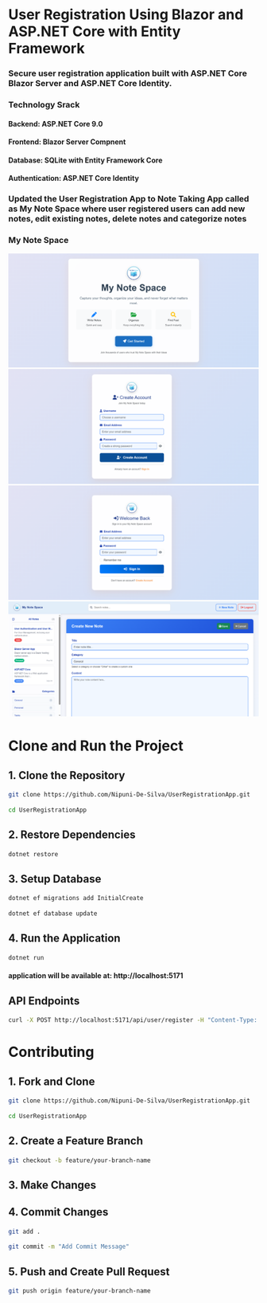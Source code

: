 # User Registration Using Blazor and ASP.NET Core with Entity Framework

### Secure user registration application built with ASP.NET Core Blazor Server and ASP.NET Core Identity.

### Technology Srack
#### Backend: ASP.NET Core 9.0
#### Frontend: Blazor Server Compnent
#### Database: SQLite with Entity Framework Core
#### Authentication: ASP.NET Core Identity

### Updated the User Registration App to Note Taking App called as My Note Space where user registered users can add new notes, edit existing notes, delete notes and categorize notes

### My Note Space

![Home](Screenshots/home.PNG)
![Registration Form](Screenshots/register.PNG)
![Login Form](Screenshots/login.PNG)
![Dashboard](Screenshots/dashboard-new.PNG)

# Clone and Run the Project

## 1. Clone the Repository
```bash
git clone https://github.com/Nipuni-De-Silva/UserRegistrationApp.git
```

```bash
cd UserRegistrationApp
```

## 2. Restore Dependencies
```bash
dotnet restore
```

## 3. Setup Database
```bash
dotnet ef migrations add InitialCreate
```

```bash
dotnet ef database update
```

## 4. Run the Application
```bash
dotnet run
```

#### application will be available at: http://localhost:5171


## API Endpoints

```bash
curl -X POST http://localhost:5171/api/user/register -H "Content-Type: application/json" -d '{"username":"testuser","email":"test@example.com","password":"Test@123"}'
```

# Contributing

## 1. Fork and Clone

```bash
git clone https://github.com/Nipuni-De-Silva/UserRegistrationApp.git
```

```bash
cd UserRegistrationApp
```

## 2. Create a Feature Branch

```bash
git checkout -b feature/your-branch-name
```

## 3. Make Changes

## 4. Commit Changes

```bash
git add .
```

```bash
git commit -m "Add Commit Message"
```

## 5. Push and Create Pull Request

```bash
git push origin feature/your-branch-name
```

